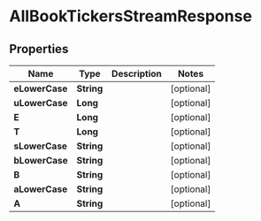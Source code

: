 

# AllBookTickersStreamResponse


## Properties

| Name | Type | Description | Notes |
|------------ | ------------- | ------------- | -------------|
|**eLowerCase** | **String** |  |  [optional] |
|**uLowerCase** | **Long** |  |  [optional] |
|**E** | **Long** |  |  [optional] |
|**T** | **Long** |  |  [optional] |
|**sLowerCase** | **String** |  |  [optional] |
|**bLowerCase** | **String** |  |  [optional] |
|**B** | **String** |  |  [optional] |
|**aLowerCase** | **String** |  |  [optional] |
|**A** | **String** |  |  [optional] |



